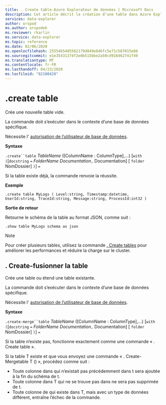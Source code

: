 ```yaml
---
title: . Create table-Azure Explorateur de données | Microsoft Docs
description: Cet article décrit la création d’une table dans Azure Explorateur de données.
services: data-explorer
author: orspod
ms.author: orspodek
ms.reviewer: rkarlin
ms.service: data-explorer
ms.topic: reference
ms.date: 02/06/2020
ms.openlocfilehash: 25554b5485562179d849e846fc5e71c587815e86
ms.sourcegitcommit: e1e35431374f2e8b515bbe2a50cd916462741f49
ms.translationtype: MT
ms.contentlocale: fr-FR
ms.lasthandoff: 04/23/2020
ms.locfileid: "82108420"
---
```

# <a name="create-table"></a>.create table

Crée une nouvelle table vide.

La commande doit s’exécuter dans le contexte d’une base de données spécifique.

Nécessite l' [autorisation de l’utilisateur de base de données](../management/access-control/role-based-authorization.md).

**Syntaxe**

`.create``table` *TableName* ([ColumnName : ColumnType],...)  [`with` `(`[`docstring` `=` *FolderName* *Documentation*`,` Documentation] [ `folder` NomDossier] `)`] `=`

Si la table existe déjà, la commande renvoie la réussite.

**Exemple** 

```kusto
.create table MyLogs ( Level:string, Timestamp:datetime, UserId:string, TraceId:string, Message:string, ProcessId:int32 ) 
```
 
**Sortie de retour**

Retourne le schéma de la table au format JSON, comme suit :

```kusto
.show table MyLogs schema as json
```

> [!NOTE]
> Pour créer plusieurs tables, utilisez la commande [. Create tables](create-tables-command.md) pour améliorer les performances et réduire la charge sur le cluster.

## <a name="create-merge-table"></a>. Create-fusionner la table

Crée une table ou étend une table existante. 

La commande doit s’exécuter dans le contexte d’une base de données spécifique. 

Nécessite l' [autorisation de l’utilisateur de base de données](../management/access-control/role-based-authorization.md).

**Syntaxe**

`.create-merge``table` *TableName* ([ColumnName : ColumnType],...)  [`with` `(`[`docstring` `=` *FolderName* *Documentation*`,` Documentation] [ `folder` NomDossier] `)`] `=`

Si la table n’existe pas, fonctionne exactement comme une commande « . Create table ».

Si la table T existe et que vous envoyez une commande « . Create-Merge<columns specification>table T () », procédez comme suit :

* Toute colonne dans <columns specification> qui n’existait pas précédemment dans t sera ajoutée à la fin du schéma de t.
* Toute colonne dans T qui ne se trouve <columns specification> pas dans ne sera pas supprimée de t.
* Toute colonne de <columns specification> qui existe dans T, mais avec un type de données différent, entraîne l’échec de la commande.
